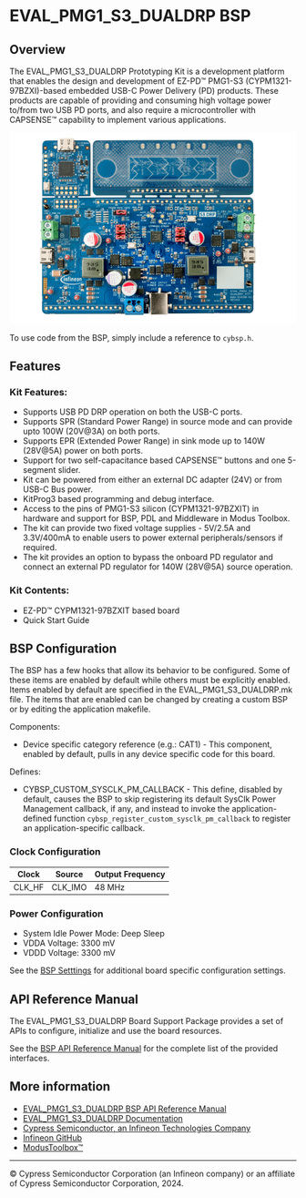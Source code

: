 # EVAL_PMG1_S3_DUALDRP BSP

## Overview

The EVAL_PMG1_S3_DUALDRP Prototyping Kit is a development platform that enables the design and development of  EZ-PD™ PMG1-S3 (CYPM1321-97BZXI)-based embedded USB-C Power Delivery (PD) products. These products are capable of  providing and consuming high voltage power to/from two USB PD ports, and also require a microcontroller with  CAPSENSE™ capability to implement various applications.

![](docs/html/board.png)

To use code from the BSP, simply include a reference to `cybsp.h`.

## Features

### Kit Features:

* Supports USB PD DRP operation on both the USB-C ports.
* Supports SPR (Standard Power Range) in source mode and can provide upto 100W (20V@3A) on both ports.
* Supports EPR (Extended Power Range) in sink mode up to 140W (28V@5A) power on both ports.
* Support for two self-capacitance based CAPSENSE™ buttons and one 5-segment slider.
* Kit can be powered from either an external DC adapter (24V) or from USB-C Bus power. 
* KitProg3 based programming and debug interface.
* Access to the pins of PMG1-S3 silicon (CYPM1321-97BZXIT) in hardware and support for BSP, PDL and         Middleware in Modus Toolbox.
* The kit can provide two fixed voltage supplies - 5V/2.5A and 3.3V/400mA to enable users to power external peripherals/sensors if required. 
* The kit provides an option to bypass the onboard PD regulator and connect an external PD regulator for 140W (28V@5A) source operation.

### Kit Contents:

* EZ-PD™ CYPM1321-97BZXIT based board
* Quick Start Guide

## BSP Configuration

The BSP has a few hooks that allow its behavior to be configured. Some of these items are enabled by default while others must be explicitly enabled. Items enabled by default are specified in the EVAL_PMG1_S3_DUALDRP.mk file. The items that are enabled can be changed by creating a custom BSP or by editing the application makefile.

Components:
* Device specific category reference (e.g.: CAT1) - This component, enabled by default, pulls in any device specific code for this board.

Defines:
* CYBSP_CUSTOM_SYSCLK_PM_CALLBACK - This define, disabled by default, causes the BSP to skip registering its default SysClk Power Management callback, if any, and instead to invoke the application-defined function `cybsp_register_custom_sysclk_pm_callback` to register an application-specific callback.

### Clock Configuration

| Clock    | Source    | Output Frequency |
|----------|-----------|------------------|
| CLK_HF   | CLK_IMO   | 48 MHz           |

### Power Configuration

* System Idle Power Mode: Deep Sleep
* VDDA Voltage: 3300 mV
* VDDD Voltage: 3300 mV

See the [BSP Setttings][settings] for additional board specific configuration settings.

## API Reference Manual

The EVAL_PMG1_S3_DUALDRP Board Support Package provides a set of APIs to configure, initialize and use the board resources.

See the [BSP API Reference Manual][api] for the complete list of the provided interfaces.

## More information
* [EVAL_PMG1_S3_DUALDRP BSP API Reference Manual][api]
* [EVAL_PMG1_S3_DUALDRP Documentation](https://www.infineon.com/EVAL_PMG1_S3_DUALDRP)
* [Cypress Semiconductor, an Infineon Technologies Company](http://www.cypress.com)
* [Infineon GitHub](https://github.com/infineon)
* [ModusToolbox™](https://www.cypress.com/products/modustoolbox-software-environment)

[api]: https://infineon.github.io/TARGET_EVAL_PMG1_S3_DUALDRP/html/modules.html
[settings]: https://infineon.github.io/TARGET_EVAL_PMG1_S3_DUALDRP/html/md_bsp_settings.html

---
© Cypress Semiconductor Corporation (an Infineon company) or an affiliate of Cypress Semiconductor Corporation, 2024.